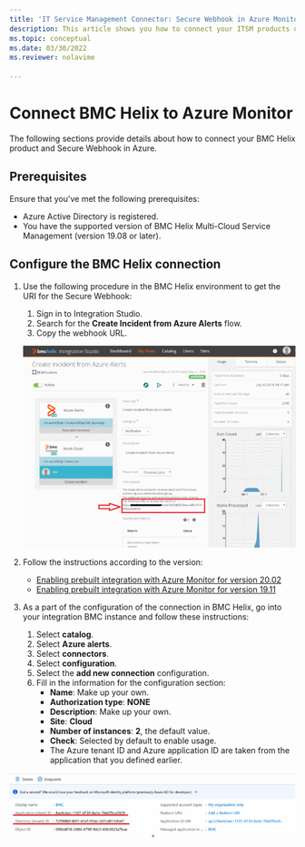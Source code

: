 ```yaml
---
title: 'IT Service Management Connector: Secure Webhook in Azure Monitor - Configuration with BMC'
description: This article shows you how to connect your ITSM products or services with BMC on Secure Webhook in Azure Monitor.
ms.topic: conceptual
ms.date: 03/30/2022
ms.reviewer: nolavime

---
```


# Connect BMC Helix to Azure Monitor

The following sections provide details about how to connect your BMC Helix product and Secure Webhook in Azure.

## Prerequisites

Ensure that you've met the following prerequisites:

* Azure Active Directory is registered.
* You have the supported version of BMC Helix Multi-Cloud Service Management (version 19.08 or later).

## Configure the BMC Helix connection

1. Use the following procedure in the BMC Helix environment to get the URI for the Secure Webhook:

   1. Sign in to Integration Studio.
   1. Search for the **Create Incident from Azure Alerts** flow.
   1. Copy the webhook URL.
   
   ![Screenshot that shows the webhook U R L in Integration Studio.](media/itsmc-secure-webhook-connections-bmc/bmc-url.png)
   
1. Follow the instructions according to the version:
   * [Enabling prebuilt integration with Azure Monitor for version 20.02](https://docs.bmc.com/docs/multicloud/enabling-prebuilt-integration-with-azure-monitor-879728195.html)
   * [Enabling prebuilt integration with Azure Monitor for version 19.11](https://docs.bmc.com/docs/multicloudprevious/enabling-prebuilt-integration-with-azure-monitor-904157623.html)

1. As a part of the configuration of the connection in BMC Helix, go into your integration BMC instance and follow these instructions:

   1. Select **catalog**.
   1. Select **Azure alerts**.
   1. Select **connectors**.
   1. Select **configuration**.
   1. Select the **add new connection** configuration.
   1. Fill in the information for the configuration section:
      - **Name**: Make up your own.
      - **Authorization type**: **NONE**
      - **Description**: Make up your own.
      - **Site**: **Cloud**
      - **Number of instances**: **2**, the default value.
      - **Check**: Selected by default to enable usage.
      - The Azure tenant ID and Azure application ID are taken from the application that you defined earlier.

![Screenshot that shows BMC configuration.](media/itsmc-secure-webhook-connections-bmc/bmc-configuration.png)
